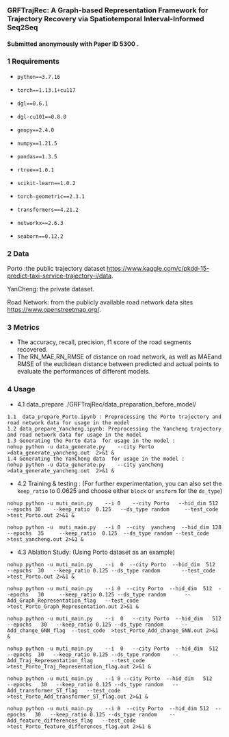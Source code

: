 ### GRFTrajRec: A Graph-based Representation Framework for Trajectory Recovery via Spatiotemporal Interval-Informed Seq2Seq

#### Submitted anonymously with Paper ID  5300 .

### 1 Requirements

* `python==3.7.16`

* `torch==1.13.1+cu117`

* `dgl==0.6.1`

* `dgl-cu101==0.8.0`

* `geopy==2.4.0`

* `numpy==1.21.5`

* `pandas==1.3.5`

* `rtree==1.0.1  `

* `scikit-learn==1.0.2`

* `torch-geometric==2.3.1`

* `transformers==4.21.2`

* `networkx==2.6.3  `

* `seaborn==0.12.2`

### 2 Data

Porto :the public trajectory dataset https://www.kaggle.com/c/pkdd-15-predict-taxi-service-trajectory-i/data.

YanCheng: the private dataset.

Road Network: from  the publicly available road network data sites https://www.openstreetmap.org/.

### 3 Metrics

* The accuracy, recall, precision, f1 score of the road segments recovered.
*  The RN\_MAE,RN\_RMSE of distance on road network, as well as MAEand RMSE of the euclidean distance between predicted and actual points to evaluate the performances of different models.

### 4  Usage

* 4.1  data_prepare  ./GRFTrajRec/data_preparation_before_model/

```
1.1  data_prepare_Porto.ipynb : Preprocessing the Porto trajectory and road network data for usage in the model 
1.2 data_prepare_Yancheng.ipynb: Preprocessing the Yancheng trajectory and road network data for usage in the model 
1.3 Generating the Porto data  for usage in the model :
nohup python -u data_generate.py    --city Porto  >data_generate_yancheng.out  2>&1 &
1.4 Generating the YanCheng data  for usage in the model :
nohup python -u data_generate.py    --city yancheng  >data_generate_yancheng.out  2>&1 &
```

* 4.2  Training & testing :   (For further experimentation, you can also set the `keep_ratio` to 0.0625 and choose either `block` or `uniform` for the `ds_type`)

```
nohup python -u muti_main.py    --i 0    --city Porto   --hid_dim 512   --epochs 30    --keep_ratio  0.125   --ds_type random     --test_code  >test_Porto.out 2>&1 &

nohup python -u  muti_main.py   --i 0  --city  yancheng  --hid_dim 128  --epochs  35     --keep_ratio  0.125  --ds_type random --test_code >test_yancheng.out 2>&1 &
```

* 4.3  Ablation Study:  (Using Porto dataset as an example)

```
nohup python -u muti_main.py    --i  0  --city Porto  --hid_dim  512   --epochs  30   --keep_ratio 0.125 --ds_type random       --test_code  >test_Porto.out 2>&1 &

nohup python -u muti_main.py    --i 0  --city Porto  --hid_dim  512  --epochs   30     --keep_ratio 0.125 --ds_type random      --Add_Graph_Representation_flag   --test_code  >test_Porto_Graph_Representation.out 2>&1 &

nohup python -u muti_main.py    --i  0   --city Porto  --hid_dim   512   --epochs   30   --keep_ratio 0.125 --ds_type random      --Add_change_GNN_flag  --test_code  >test_Porto_Add_change_GNN.out 2>&1 &

nohup python -u muti_main.py    --i  0   --city Porto  --hid_dim  512   --epochs  30   --keep_ratio 0.125 --ds_type random    --Add_Traj_Representation_flag      --test_code  >test_Porto_Traj_Representation_flag.out 2>&1 &

nohup python -u muti_main.py    --i 0 --city Porto  --hid_dim   512   --epochs   30   --keep_ratio 0.125 --ds_type random   --Add_transformer_ST_flag   --test_code  >test_Porto_Add_transformer_ST_flag.out 2>&1 &

nohup python -u muti_main.py    --i 0  --city Porto  --hid_dim 512  --epochs   30   --keep_ratio 0.125 --ds_type random    --Add_feature_differences_flag   --test_code  >test_Porto_feature_differences_flag.out 2>&1 &
```

